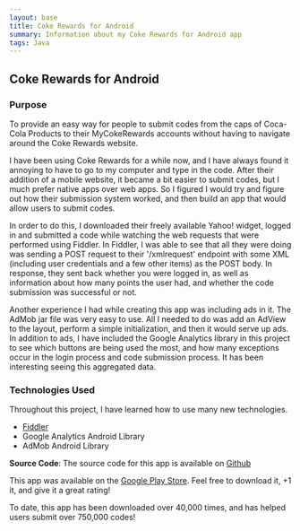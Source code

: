 ```yaml
---
layout: base
title: Coke Rewards for Android
summary: Information about my Coke Rewards for Android app
tags: Java
---
```


## Coke Rewards for Android

### Purpose

To provide an easy way for people to submit codes from the caps of Coca-Cola Products to their MyCokeRewards accounts without having to navigate around the Coke Rewards website.

I have been using Coke Rewards for a while now, and I have always found it annoying to have to go to my computer and type in the code.  After their addition of a mobile website, it became a bit easier to submit codes, but I much prefer native apps over web apps.  So I figured I would try and figure out how their submission system worked, and then build an app that would allow users to submit codes.

In order to do this, I downloaded their freely available Yahoo! widget, logged in and submitted a code while watching the web requests that were performed using Fiddler. In Fiddler, I was able to see that all they were doing was sending a POST request to their '/xmlrequest' endpoint with some XML (including user credentials and a few other items) as the POST body. In response, they sent back whether you were logged in, as well as information about how many points the user had, and whether the code submission was successful or not.

Another experience I had while creating this app was including ads in it.  The AdMob jar file was very easy to use. All I needed to do was add an AdView to the layout, perform a simple initialization, and then it would serve up ads. In addition to ads, I have included the Google Analytics library in this project to see which buttons are being used the most, and how many exceptions occur in the login process and code submission process. It has been interesting seeing this aggregated data.

### Technologies Used

Throughout this project, I have learned how to use many new technologies.

* [Fiddler](http://www.fiddler2.com/fiddler2/)
* Google Analytics Android Library
* AdMob Android Library

**Source Code**: The source code for this app is available on [Github](https://github.com/breber/cokerewards)

This app was available on the [Google Play Store](https://play.google.com/store/apps/details?id=com.brianreber.cokerewards). Feel free to download it, +1 it, and give it a great rating!

To date, this app has been downloaded over 40,000 times, and has helped users submit over 750,000 codes!
